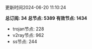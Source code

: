 更新时间2024-06-20 11:10:24

**总订阅: 34**
**总节点: 5389**
**有效节点: 1434**
- trojan节点: 228
- v2ray节点: 962
- ss节点: 244
